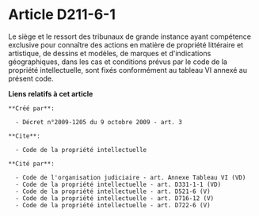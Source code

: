 # Article D211-6-1

Le siège et le ressort des tribunaux de grande instance ayant compétence exclusive pour connaître des actions en matière de
propriété littéraire et artistique, de dessins et modèles, de marques et d'indications géographiques, dans les cas et
conditions prévus par le code de la propriété intellectuelle, sont fixés conformément au tableau VI annexé au présent code.

**Liens relatifs à cet article**

	**Créé par**:

	  - Décret n°2009-1205 du 9 octobre 2009 - art. 3

	**Cite**:

	  - Code de la propriété intellectuelle

	**Cité par**:

	  - Code de l'organisation judiciaire - art. Annexe Tableau VI (VD)
	  - Code de la propriété intellectuelle - art. D331-1-1 (VD)
	  - Code de la propriété intellectuelle - art. D521-6 (V)
	  - Code de la propriété intellectuelle - art. D716-12 (V)
	  - Code de la propriété intellectuelle - art. D722-6 (V)
